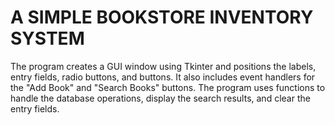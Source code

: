 # A SIMPLE BOOKSTORE INVENTORY SYSTEM
The program creates a GUI window using Tkinter and positions the labels, entry fields, radio buttons, and buttons. 
It also includes event handlers for the "Add Book" and "Search Books" buttons. 
The program uses functions to handle the database operations, display the search results, and clear the entry fields.
